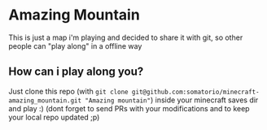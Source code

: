 # Amazing Mountain

This is just a map i'm playing and decided to share it with git, so other people can "play along" in a offline way

## How can i play along you?
Just clone this repo (with `git clone git@github.com:somatorio/minecraft-amazing_mountain.git "Amazing mountain"`) inside your minecraft saves dir and play :) (dont forget to send PRs with your modifications and to keep your local repo updated ;p)
